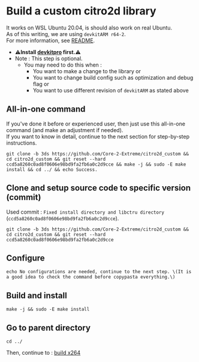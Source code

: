 # Build a custom citro2d library

It works on WSL Ubuntu 20.04, is should also work on real Ubuntu. \
As of this writing, we are using `devkitARM r64-2`. \
For more information, see [README](../README.md#build).

* **⚠️Install [devkitpro](00_devkitpro_install.md) first.⚠️**
* Note : This step is optional.
	* You may need to do this when :
		* You want to make a change to the library or
		* You want to change build config such as optimization and debug flag or
		* You want to use different revision of `devkitARM` as stated above

## All-in-one command
If you've done it before or experienced user, then just use this all-in-one command (and make an adjustment if needed). \
If you want to know in detail, continue to the next section for step-by-step instructions.
```
git clone -b 3ds https://github.com/Core-2-Extreme/citro2d_custom && cd citro2d_custom && git reset --hard ccd5a8260c0ad8f0606e98bd9fa2fb6a0c2d9cce && make -j && sudo -E make install && cd ../ && echo Success.
```

## Clone and setup source code to specific version (commit)
Used commit : `Fixed install directory and libctru directory` (`ccd5a8260c0ad8f0606e98bd9fa2fb6a0c2d9cce`).
```
git clone -b 3ds https://github.com/Core-2-Extreme/citro2d_custom && cd citro2d_custom && git reset --hard ccd5a8260c0ad8f0606e98bd9fa2fb6a0c2d9cce
```

## Configure
```
echo No configurations are needed, continue to the next step. \(It is a good idea to check the command before copypasta everything.\)
```

## Build and install
```
make -j && sudo -E make install
```

## Go to parent directory
```
cd ../
```

Then, continue to : [build x264](04_x264_build.md)
